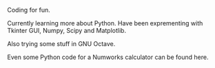 Coding for fun.

Currently learning more about Python. Have been exprementing with Tkinter GUI, Numpy, Scipy and Matplotlib. 

Also trying some stuff in GNU Octave.

Even some Python code for a Numworks calculator can be found here.

<!---
oonap0oo/oonap0oo is a ✨ special ✨ repository because its `README.md` (this file) appears on your GitHub profile.
You can click the Preview link to take a look at your changes.
--->
